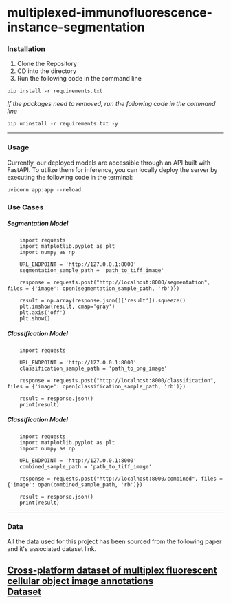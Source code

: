 # multiplexed-immunofluorescence-instance-segmentation

### Installation

1. Clone the Repository
2. CD into the directory
3. Run the following code in the command line  
```
pip install -r requirements.txt
```  
*If the packages need to removed, run the following code in the command line*  
```
pip uninstall -r requirements.txt -y
```
---
### Usage
Currently, our deployed models are accessible through an API built with FastAPI. To utilize them for inference, you can locally deploy the server by executing the following code in the terminal:

```
uvicorn app:app --reload
```

### Use Cases

##### Segmentation Model
```
    import requests
    import matplotlib.pyplot as plt
    import numpy as np

    URL_ENDPOINT = 'http://127.0.0.1:8000'
    segmentation_sample_path = 'path_to_tiff_image'

    response = requests.post("http://localhost:8000/segmentation", files = {'image': open(segmentation_sample_path, 'rb')})

    result = np.array(response.json()['result']).squeeze()
    plt.imshow(result, cmap='gray')
    plt.axis('off')
    plt.show()
```

##### Classification Model
```
    import requests

    URL_ENDPOINT = 'http://127.0.0.1:8000'
    classification_sample_path = 'path_to_png_image'

    response = requests.post("http://localhost:8000/classification", files = {'image': open(classification_sample_path, 'rb')})

    result = response.json()
    print(result)
```

##### Classification Model
```
    import requests
    import matplotlib.pyplot as plt
    import numpy as np

    URL_ENDPOINT = 'http://127.0.0.1:8000'
    combined_sample_path = 'path_to_tiff_image'

    response = requests.post("http://localhost:8000/combined", files = {'image': open(combined_sample_path, 'rb')})

    result = response.json()
    print(result)
```
---
### Data

All the data used for this project has been sourced from the following paper and it's associated dataset link.

[Cross-platform dataset of multiplex fluorescent cellular object image annotations](https://www.nature.com/articles/s41597-023-02108-z)
\
[Dataset](https://www.synapse.org/#!Synapse:syn27624812/files/)
---